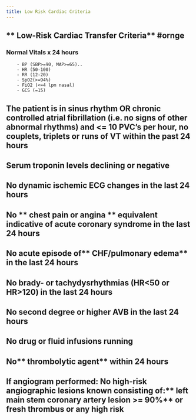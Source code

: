 ```yaml
---
title: Low Risk Cardiac Criteria
---
```


## ** Low-Risk Cardiac Transfer Criteria** #ornge
### **Normal Vitals x 24 hours**
        - BP (SBP>=90, MAP>=65)..
        - HR (50-100)
        - RR (12-20)
        - SpO2(>=94%)
        - FiO2 (<=4 lpm nasal)
        - GCS (=15)
## The patient is in **sinus rhythm** OR chronic controlled atrial fibrillation (i.e. no signs of other abnormal rhythms) and <= 10 PVC’s per hour, no couplets, triplets or runs of VT within the past 24 hours
## Serum **troponin levels declining** or negative
## No dynamic ischemic ECG changes in the last 24 hours
## No ** chest pain or angina ** equivalent indicative of acute coronary syndrome in the last 24 hours
## No acute episode of** CHF/pulmonary edema** in the last 24 hours
## No **brady- or tachydysrhythmias** (HR<50 or HR>120) in the last 24 hours
## No second degree or higher **AVB** in the last 24 hours
## No  **drug or fluid infusions** running
## No** thrombolytic agent** within 24 hours
## If angiogram performed: No high-risk angiographic lesions known consisting of:** left main stem coronary artery lesion >= 90%** or fresh thrombus or any high risk

